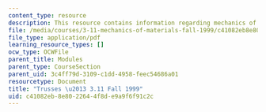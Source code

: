 ```yaml
---
content_type: resource
description: This resource contains information regarding mechanics of materials.
file: /media/courses/3-11-mechanics-of-materials-fall-1999/c41082eb8e8022644f8de9a9f6f91c2c_MIT3_11F99_truss.pdf
file_type: application/pdf
learning_resource_types: []
ocw_type: OCWFile
parent_title: Modules
parent_type: CourseSection
parent_uid: 3c4ff79d-3109-c1dd-4958-feec54686a01
resourcetype: Document
title: "Trusses \u2013 3.11 Fall 1999"
uid: c41082eb-8e80-2264-4f8d-e9a9f6f91c2c
---
```

